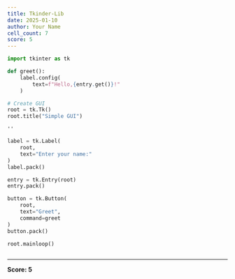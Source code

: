 ```yaml
---
title: Tkinder-Lib
date: 2025-01-10
author: Your Name
cell_count: 7
score: 5
---
```


```python
import tkinter as tk
```


```python
def greet():
    label.config(
        text=f"Hello,{entry.get()}!"
    )
```


```python
# Create GUI
root = tk.Tk()
root.title("Simple GUI")
```




    ''




```python
label = tk.Label(
    root,
    text="Enter your name:"
)
label.pack()
```


```python
entry = tk.Entry(root)
entry.pack()
```


```python
button = tk.Button(
    root,
    text="Greet",
    command=greet
)
button.pack()

root.mainloop()
```


```python

```


---
**Score: 5**
